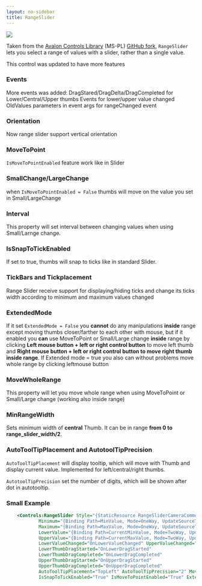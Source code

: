 ```yaml
---
layout: no-sidebar
title: RangeSlider
---
```


![]({{site.baseurl}}/images/range_slider.PNG)  

Taken from the [Avalon Controls Library](https://avaloncontrolslib.codeplex.com/) (MS-PL) [GitHub fork](https://github.com/jogibear9988/avaloncontrolslib), `RangeSlider` lets you select a range of values with a slider, rather than a single value.

This control was updated to have more features

### Events

More events was added:
DragStared/DragDelta/DragCompleted for Lower/Central/Upper thumbs
Events for lower/upper value changed
OldValues parameters in event args for rangeChanged event

### Orientation

Now range slider support vertical orientation

### MoveToPoint

`IsMoveToPointEnabled` feature work like in Slider

### SmallChange/LargeChange

when `IsMoveToPointEnabled = False` thumbs will move on the value you set in Small/LargeChange

### Interval 

This property will set interval between changing values when using Small/Larnge change. 

### IsSnapToTickEnabled

If set to true, thumbs will snap to ticks like in standard Slider.

### TickBars and Tickplacement

Range Slider receive support for displaying/hiding ticks and change its ticks width according to minimum and maximum values changed

### ExtendedMode

If it set `ExtendedMode = False` you **cannot** do any manipulations **inside** range except moving thumbs closer/farther to each other with mouse, but if it enabled you **can** use MoveToPoint or Small/Large change **inside** range by clicking **Left mouse button + left or right control button** to move left thumb and **Right mouse button + left or right control button to move right thumb inside range**. If Extended mode = true you also can without problems move whole range by clicking leftmouse button

### MoveWholeRange

This property will let you move whole range when using MoveToPoint or Small/Large change (working also inside range)
 
### MinRangeWidth
Sets minimum width of **central** Thumb. It can be in range **from 0 to range_slider_width/2**.

### AutoToolTipPlacement and AutotoolTipPrecision

`AutoToolTipPlacement` will display tooltip, which will move with Thumb and display current value. Implemented for left/central/right thumbs.
 
`AutotoolTipPrecision` set the number of digits, which will be shown after dot in autotooltip.

### Small Example

```xml
	<Сontrols:RangeSlider Style="{StaticResource RangeSliderCameraCommonStyle}" 
            Minimum="{Binding Path=MinValue, Mode=OneWay, UpdateSourceTrigger=PropertyChanged}"
            Maximum="{Binding Path=MaxValue, Mode=OneWay, UpdateSourceTrigger=PropertyChanged}"
            LowerValue="{Binding Path=CurrentMinValue, Mode=TwoWay, UpdateSourceTrigger=PropertyChanged}"
            UpperValue="{Binding Path=CurrentMaxValue, Mode=TwoWay, UpdateSourceTrigger=PropertyChanged}"
            LowerValueChanged="OnLowerValueChanged" UpperValueChanged="OnUpperValueChanged"
            LowerThumbDragStarted="OnLowerDragStarted"
            LowerThumbDragCompleted="OnLowerDragCompleted"
            UpperThumbDragStarted="OnUpperDragStarted" 
            UpperThumbDragCompleted="OnUpperDragCompleted" 
            AutoToolTipPlacement="TopLeft" AutoToolTipPrecision="2" MoveWholeRange="True"
            IsSnapToTickEnabled="True" IsMoveToPointEnabled="True" ExtendedMode="True"></Сontrols:RangeSlider>
```

